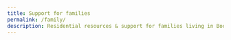 ```yaml
---
title: Support for families
permalink: /family/
description: Residential resources & support for families living in Boon Lay
---
```

